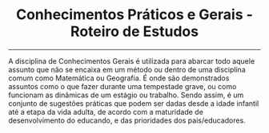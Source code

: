 <h1 align="center">Conhecimentos Práticos e Gerais - Roteiro de Estudos</h1>

---

A disciplina de Conhecimentos Gerais é utilizada para abarcar todo aquele assunto que não se encaixa em um método ou dentro de uma disciplina comum como Matemática ou Geografia. É onde são demonstrados assuntos como o que fazer durante uma tempestade grave, ou como funcionam as dinâmicas de um estágio ou trabalho. Sendo assim, é um conjunto de sugestões práticas que podem ser dadas desde a idade infantil até a etapa da vida adulta, de acordo com a maturidade de desenvolvimento do educando, e das prioridades dos pais/educadores.
